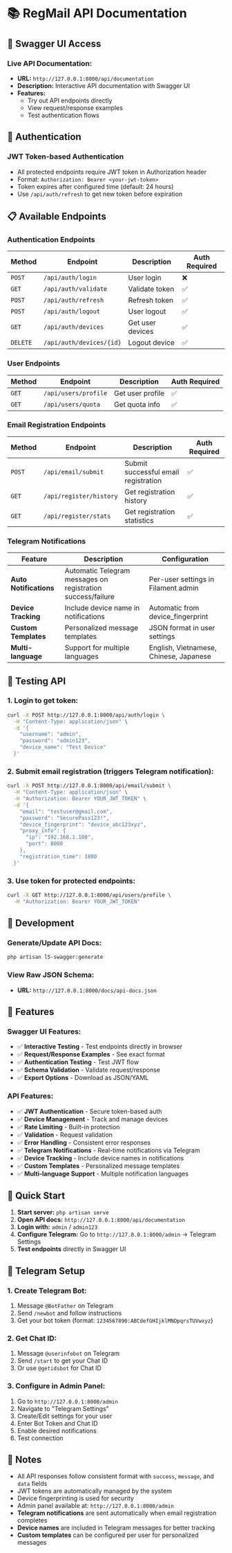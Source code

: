 # 📚 RegMail API Documentation

## 🚀 **Swagger UI Access**

### **Live API Documentation:**
- **URL:** `http://127.0.0.1:8000/api/documentation`
- **Description:** Interactive API documentation with Swagger UI
- **Features:** 
  - Try out API endpoints directly
  - View request/response examples
  - Test authentication flows

## 🔐 **Authentication**

### **JWT Token-based Authentication**
- All protected endpoints require JWT token in Authorization header
- Format: `Authorization: Bearer <your-jwt-token>`
- Token expires after configured time (default: 24 hours)
- Use `/api/auth/refresh` to get new token before expiration

## 📋 **Available Endpoints**

### **Authentication Endpoints**
| Method | Endpoint | Description | Auth Required |
|--------|----------|-------------|---------------|
| `POST` | `/api/auth/login` | User login | ❌ |
| `GET` | `/api/auth/validate` | Validate token | ✅ |
| `POST` | `/api/auth/refresh` | Refresh token | ✅ |
| `POST` | `/api/auth/logout` | User logout | ✅ |
| `GET` | `/api/auth/devices` | Get user devices | ✅ |
| `DELETE` | `/api/auth/devices/{id}` | Logout device | ✅ |

### **User Endpoints**
| Method | Endpoint | Description | Auth Required |
|--------|----------|-------------|---------------|
| `GET` | `/api/users/profile` | Get user profile | ✅ |
| `GET` | `/api/users/quota` | Get quota info | ✅ |

### **Email Registration Endpoints**
| Method | Endpoint | Description | Auth Required |
|--------|----------|-------------|---------------|
| `POST` | `/api/email/submit` | Submit successful email registration | ✅ |
| `GET` | `/api/register/history` | Get registration history | ✅ |
| `GET` | `/api/register/stats` | Get registration statistics | ✅ |

### **Telegram Notifications**
| Feature | Description | Configuration |
|---------|-------------|---------------|
| **Auto Notifications** | Automatic Telegram messages on registration success/failure | Per-user settings in Filament admin |
| **Device Tracking** | Include device name in notifications | Automatic from device_fingerprint |
| **Custom Templates** | Personalized message templates | JSON format in user settings |
| **Multi-language** | Support for multiple languages | English, Vietnamese, Chinese, Japanese |

## 🧪 **Testing API**

### **1. Login to get token:**
```bash
curl -X POST http://127.0.0.1:8000/api/auth/login \
  -H "Content-Type: application/json" \
  -d '{
    "username": "admin",
    "password": "admin123",
    "device_name": "Test Device"
  }'
```

### **2. Submit email registration (triggers Telegram notification):**
```bash
curl -X POST http://127.0.0.1:8000/api/email/submit \
  -H "Content-Type: application/json" \
  -H "Authorization: Bearer YOUR_JWT_TOKEN" \
  -d '{
    "email": "testuser@gmail.com",
    "password": "SecurePass123!",
    "device_fingerprint": "device_abc123xyz",
    "proxy_info": {
      "ip": "192.168.1.100",
      "port": 8080
    },
    "registration_time": 1800
  }'
```

### **3. Use token for protected endpoints:**
```bash
curl -X GET http://127.0.0.1:8000/api/users/profile \
  -H "Authorization: Bearer YOUR_JWT_TOKEN"
```

## 🔧 **Development**

### **Generate/Update API Docs:**
```bash
php artisan l5-swagger:generate
```

### **View Raw JSON Schema:**
- **URL:** `http://127.0.0.1:8000/docs/api-docs.json`

## 📖 **Features**

### **Swagger UI Features:**
- ✅ **Interactive Testing** - Test endpoints directly in browser
- ✅ **Request/Response Examples** - See exact format
- ✅ **Authentication Testing** - Test JWT flow
- ✅ **Schema Validation** - Validate request/response
- ✅ **Export Options** - Download as JSON/YAML

### **API Features:**
- ✅ **JWT Authentication** - Secure token-based auth
- ✅ **Device Management** - Track and manage devices
- ✅ **Rate Limiting** - Built-in protection
- ✅ **Validation** - Request validation
- ✅ **Error Handling** - Consistent error responses
- ✅ **Telegram Notifications** - Real-time notifications via Telegram
- ✅ **Device Tracking** - Include device names in notifications
- ✅ **Custom Templates** - Personalized message templates
- ✅ **Multi-language Support** - Multiple notification languages

## 🎯 **Quick Start**

1. **Start server:** `php artisan serve`
2. **Open API docs:** `http://127.0.0.1:8000/api/documentation`
3. **Login with:** `admin` / `admin123`
4. **Configure Telegram:** Go to `http://127.0.0.1:8000/admin` → Telegram Settings
5. **Test endpoints** directly in Swagger UI

## 📱 **Telegram Setup**

### **1. Create Telegram Bot:**
1. Message `@BotFather` on Telegram
2. Send `/newbot` and follow instructions
3. Get your bot token (format: `1234567890:ABCdefGHIjklMNOpqrsTUVwxyz`)

### **2. Get Chat ID:**
1. Message `@userinfobot` on Telegram
2. Send `/start` to get your Chat ID
3. Or use `@getidsbot` for Chat ID

### **3. Configure in Admin Panel:**
1. Go to `http://127.0.0.1:8000/admin`
2. Navigate to "Telegram Settings"
3. Create/Edit settings for your user
4. Enter Bot Token and Chat ID
5. Enable desired notifications
6. Test connection

## 📝 **Notes**

- All API responses follow consistent format with `success`, `message`, and `data` fields
- JWT tokens are automatically managed by the system
- Device fingerprinting is used for security
- Admin panel available at: `http://127.0.0.1:8000/admin`
- **Telegram notifications** are sent automatically when email registration completes
- **Device names** are included in Telegram messages for better tracking
- **Custom templates** can be configured per user for personalized messages
